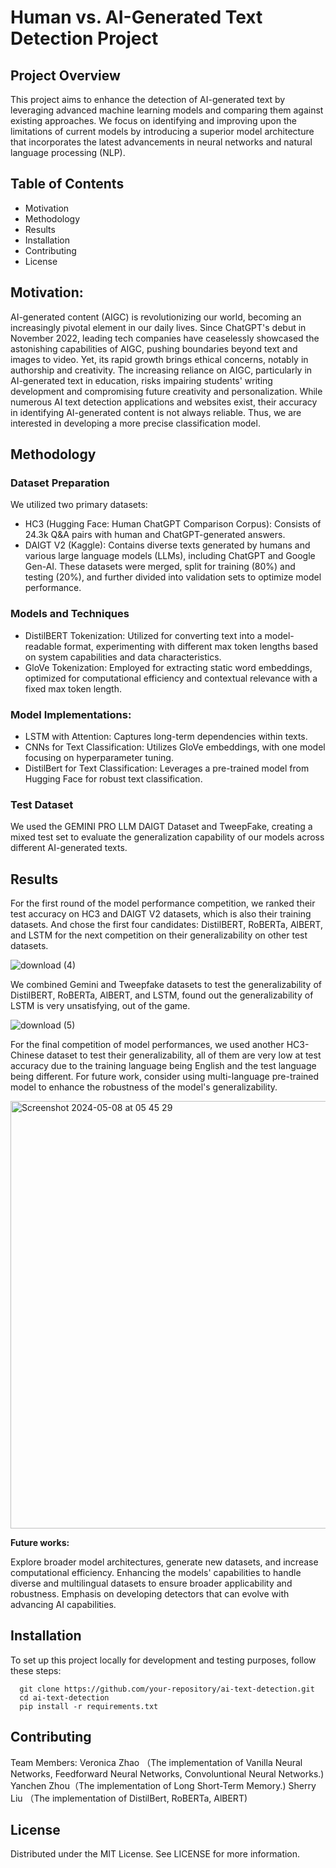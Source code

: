 # Human vs. AI-Generated Text Detection Project
## Project Overview
This project aims to enhance the detection of AI-generated text by leveraging advanced machine learning models and comparing them against existing approaches. We focus on identifying and improving upon the limitations of current models by introducing a superior model architecture that incorporates the latest advancements in neural networks and natural language processing (NLP).

## Table of Contents
* Motivation
* Methodology
* Results
* Installation
* Contributing
* License
  
## Motivation:
AI-generated content (AIGC) is revolutionizing our world, becoming an increasingly pivotal element in our daily lives. Since ChatGPT's debut in November 2022, leading tech companies have ceaselessly showcased the astonishing capabilities of AIGC, pushing boundaries beyond text and images to video. Yet, its rapid growth brings ethical concerns, notably in authorship and creativity. The increasing reliance on AIGC, particularly in AI-generated text in education, risks impairing students' writing development and compromising future creativity and personalization. While numerous AI text detection applications and websites exist, their accuracy in identifying AI-generated content is not always reliable. Thus, we are interested in developing a more precise classification model.

## Methodology
### Dataset Preparation
We utilized two primary datasets:

* HC3 (Hugging Face: Human ChatGPT Comparison Corpus): Consists of 24.3k Q&A pairs with human and ChatGPT-generated answers.
* DAIGT V2 (Kaggle): Contains diverse texts generated by humans and various large language models (LLMs), including ChatGPT and Google Gen-AI.
These datasets were merged, split for training (80%) and testing (20%), and further divided into validation sets to optimize model performance.

### Models and Techniques
* DistilBERT Tokenization: Utilized for converting text into a model-readable format, experimenting with different max token lengths based on system capabilities and data characteristics.
* GloVe Tokenization: Employed for extracting static word embeddings, optimized for computational efficiency and contextual relevance with a fixed max token length.

### Model Implementations:
* LSTM with Attention: Captures long-term dependencies within texts.
* CNNs for Text Classification: Utilizes GloVe embeddings, with one model focusing on hyperparameter tuning.
* DistilBert for Text Classification: Leverages a pre-trained model from Hugging Face for robust text classification.

### Test Dataset
We used the GEMINI PRO LLM DAIGT Dataset and TweepFake, creating a mixed test set to evaluate the generalization capability of our models across different AI-generated texts.

## Results
For the first round of the model performance competition, we ranked their test accuracy on HC3 and DAIGT V2 datasets, which is also their training datasets. And chose the first four candidates: DistilBERT, RoBERTa, AlBERT, and LSTM for the next competition on their generalizability on other test datasets.

![download (4)](https://github.com/SherryKu/Human_VS_AI_Text_Detection_Project/assets/149217676/efe92eb5-a5c1-4ee2-92fd-ec428c6e912e)

We combined Gemini and Tweepfake datasets to test the generalizability of DistilBERT, RoBERTa, AlBERT, and LSTM, found out the generalizability of LSTM is very unsatisfying, out of the game.

![download (5)](https://github.com/SherryKu/Human_VS_AI_Text_Detection_Project/assets/149217676/c9586235-cebb-4f27-9fc1-296993fe5267)

For the final competition of model performances, we used another HC3-Chinese dataset to test their generalizability, all of them are very low at test accuracy due to the training language being English and the test language being different. For future work, consider using multi-language pre-trained model to enhance the robustness of the model's generalizability.

<img width="684" alt="Screenshot 2024-05-08 at 05 45 29" src="https://github.com/SherryKu/Human_VS_AI_Text_Detection_Project/assets/149217676/3a0a9c83-1d10-4b4c-822d-5b879631960d">

**Future works:**

Explore broader model architectures, generate new datasets, and increase computational efficiency.
Enhancing the models' capabilities to handle diverse and multilingual datasets to ensure broader applicability and robustness.
Emphasis on developing detectors that can evolve with advancing AI capabilities.


## Installation

To set up this project locally for development and testing purposes, follow these steps:

```
  git clone https://github.com/your-repository/ai-text-detection.git
  cd ai-text-detection
  pip install -r requirements.txt
```

## Contributing
Team Members:
Veronica Zhao （The implementation of Vanilla Neural Networks, Feedforward Neural Networks, Convoluntional Neural Networks.) 
Yanchen Zhou（The implementation of Long Short-Term Memory.) 
Sherry Liu （The implementation of DistilBert, RoBERTa, AlBERT) 

## License
Distributed under the MIT License. See LICENSE for more information.
